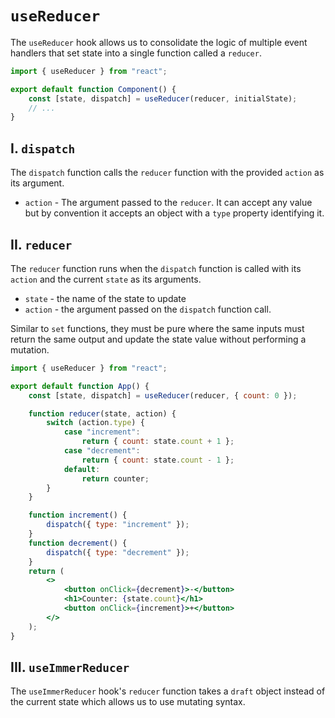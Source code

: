 # **`useReducer`**

The `useReducer` hook allows us to consolidate the logic of multiple event handlers that set state into a single function called a `reducer`.

```jsx
import { useReducer } from "react";

export default function Component() {
	const [state, dispatch] = useReducer(reducer, initialState);
	// ...
}
```

## **I. `dispatch`**

The `dispatch` function calls the `reducer` function with the provided `action` as its argument.

- `action` - The argument passed to the `reducer`. It can accept any value but by convention it accepts an object with a `type` property identifying it.

## **II. `reducer`**

The `reducer` function runs when the `dispatch` function is called with its `action` and the current `state` as its arguments.

- `state` - the name of the state to update
- `action` - the argument passed on the `dispatch` function call.

Similar to `set` functions, they must be pure where the same inputs must return the same output and update the state value without performing a mutation.

```jsx
import { useReducer } from "react";

export default function App() {
	const [state, dispatch] = useReducer(reducer, { count: 0 });

	function reducer(state, action) {
		switch (action.type) {
			case "increment":
				return { count: state.count + 1 };
			case "decrement":
				return { count: state.count - 1 };
			default:
				return counter;
		}
	}

	function increment() {
		dispatch({ type: "increment" });
	}
	function decrement() {
		dispatch({ type: "decrement" });
	}
	return (
		<>
			<button onClick={decrement}>-</button>
			<h1>Counter: {state.count}</h1>
			<button onClick={increment}>+</button>
		</>
	);
}
```

## **III. `useImmerReducer`**

The `useImmerReducer` hook's `reducer` function takes a `draft` object instead of the current state which allows us to use mutating syntax.
